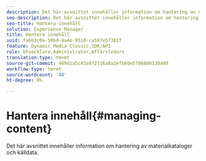 ```yaml
---
description: Det här avsnittet innehåller information om hantering av materialkataloger och källdata.
seo-description: Det här avsnittet innehåller information om hantering av materialkataloger och källdata.
seo-title: Hantera innehåll
solution: Experience Manager
title: Hantera innehåll
uuid: fa6b3c0a-58bd-4a4e-9518-ca567e57301f
feature: Dynamic Media Classic,SDK/API
role: Utvecklare,Administratör,Affärsledare
translation-type: tm+mt
source-git-commit: 469d1a5c43a972116a8a2efb0de5708800130a99
workflow-type: tm+mt
source-wordcount: '48'
ht-degree: 0%

---
```



# Hantera innehåll{#managing-content}

Det här avsnittet innehåller information om hantering av materialkataloger och källdata.

